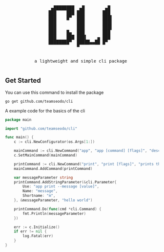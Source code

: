 
<div align="center">
<pre>
 ▄████████  ▄█        ▄█  
███    ███ ███       ███  
███    █▀  ███       ███▌ 
███        ███       ███▌ 
███        ███       ███▌ 
███    █▄  ███       ███  
███    ███ ███▌    ▄ ███  
████████▀  █████▄▄██ █▀   
           ▀              
                    


a lightweight and simple cli package
</pre>
</div>

## Get Started

You can use this command to install the package
```bash
go get github.com/teamseodo/cli
```

A example code for the basics of the cli
```go
package main

import "github.com/teamseodo/cli"

func main() {
    c := cli.NewConfigurator(os.Args[1:])

    mainCommand := cli.NewCommand("app", "app [command] [flags]", "description about the app")
    c.SetMainCommand(mainCommand)

    printCommand := cli.NewCommand("print", "print [flags]", "prints the values")
    mainCommand.AddCommand(printCommand)

    var messageParameter string
    printCommand.AddStringParameter(&cli.Parameter{
        Use: "app print --message [value]",
        Name: "message",
        Shortname: "m",
    }, &messageParameter, "hello world")

    printCommand.Do(func(cmd *cli.Command) {
        fmt.Println(messageParameter)
    })

    err := c.Initialize()
	if err != nil {
		log.Fatal(err)
	}
}
```